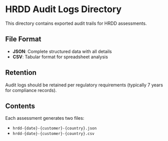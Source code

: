 # HRDD Audit Logs Directory

This directory contains exported audit trails for HRDD assessments.

## File Format

- **JSON**: Complete structured data with all details
- **CSV**: Tabular format for spreadsheet analysis

## Retention

Audit logs should be retained per regulatory requirements (typically 7 years for compliance records).

## Contents

Each assessment generates two files:
- `hrdd-{date}-{customer}-{country}.json`
- `hrdd-{date}-{customer}-{country}.csv`

